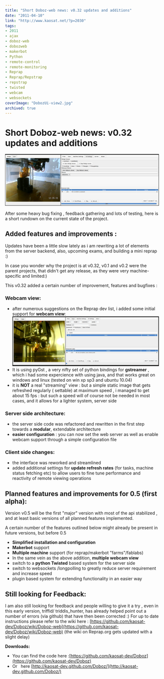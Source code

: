 ```yaml
---
title: "Short Doboz-web news: v0.32 updates and additions"
date: "2011-04-10"
link: "http://www.kaosat.net/?p=2030"
tags:
- 2011
- ajax
- doboz-web
- dobozweb
- makerbot
- Python
- remote-control
- remote-monitoring
- Reprap
- Reprap/Repstrap
- repstrap
- twisted
- webcam
- websockets
coverImage: "DobozUi-view2.jpg"
archived: true
---
```




# Short Doboz-web news: v0.32 updates and additions 

[![](./assets/DobozUi-view2.jpg "DobozUi-view2")](./assets/DobozUi-view2.jpg)

After some heavy bug fixing , feedback gathering and lots of testing, here is a short rundown on the current state of the project.

## Added features and improvements :

Updates have been a little slow lately as i am rewriting a lot of elements from the server backend, also, upcoming exams, and building a mini reprap :)

In case you wonder why the project is at v0.32, v0.1 and v0.2 were the parent projects, that didn't get any release, as they were very machine-specific and limited:)

This v0.32 added a certain number of improvement, features and bugfixes :

### Webcam view:

- after numerous suggestions on the Reprap dev list, i added some initial support for **webcam view**:[![](./assets/DobozUi-webcam.jpg "DobozUi-webcam")](./assets/DobozUi-webcam.jpg)
- It is using pyGst , a very nifty set of python bindings for **gstreamer** , which i had some expercience with using java, and that works great on windows and linux (tested on win xp sp3 and ubuntu 10.04)
- it is **NOT** a real "streaming" view : but a simple static image that gets refreshed regularly ( settable) at maximum speed , i managed to get about 15 fps : but such a speed will of course not be needed in most cases, and it allows for a lighter system, server side

### Server side architecture:

- the server side code was refactored and rewritten in the first step towards a **modular**, extendable architecture
- **easier configuration** : you can now set the web server as well as enable webcam support through a simple configuration file

### Client side changes:

- the interface was reworked and streamlined
- added additional settings for **update refresh rates** (for tasks, machine status fetching etc) to allow users to fine tune performance and reactivity of remote viewing operations

## Planned features and improvements for 0.5 (first alpha):

Version v0.5 will be the first "major" version with most of the api stabilized , and at least basic versions of all planned features implemented.

A certain number of the features outlined below might already be present in future versions, but before 0.5

- **Simplified installation and configuration**
- **Makerbot** support
- **Multiple machine** support (for reprap/makerbot "farms"/fablabs)
- In the same vein as the above addition, **multiple webcam view**
- switch to a **python Twisted** based system for the server side
- switch to websockets /longpolling to greatly reduce server requirement and increase speed
- plugin based system for extending functionality in an easier way

## Still looking for Feedback:

I am also still looking for feedback and people willing to give it a try , even in this early version, triffid/ triddis\_hunter, has already helped point out a number of errors (via github) that have then been corrected :) For up to date instructions please refer to the wiki here : [https://github.com/kaosat-dev/Doboz/wiki/Doboz-web](https://github.com/kaosat-dev/Doboz/wiki/Doboz-web) (the wiki on Reprap.org gets updated with a slight delay)

**Downloads:**

- You can find the code here :[https://github.com/kaosat-dev/Doboz](https://github.com/kaosat-dev/Doboz)
- Or   here [http://kaosat-dev.github.com/Doboz/](http://kaosat-dev.github.com/Doboz/)
